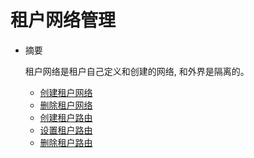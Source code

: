 # 租户网络管理

* 摘要

  租户网络是租户自己定义和创建的网络, 和外界是隔离的。

  * [创建租户网络](add-tenant-network.md)
  * [删除租户网络](del-tenant-network.md)
  * [创建租户路由](add-tenant-router.md)
  * [设置租户路由](set-tenant-router.md)
  * [删除租户路由](del-tenant-router.md)
